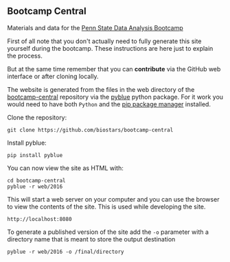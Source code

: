 ## Bootcamp Central

Materials and data for the [Penn State Data Analysis Bootcamp](https://bootcamp.biostars.io)

First of all note that you don't actually need to fully generate this site yourself during
the bootcamp. These instructions are here just to explain the process.  

But at the same time remember that you can **contribute** via the GitHub web interface or after cloning
locally.

The website 
is generated from the files in the  web directory of the [bootcamp-central](https://github.com/biostars/bootcamp-central) repository 
via the [pyblue][pyblue] python package. 
For it work you would need to have both `Python` and the [pip package manager][pip] installed.

Clone the repository:

    git clone https://github.com/biostars/bootcamp-central
    
Install pyblue:

    pip install pyblue


You can now view the site as HTML with:

    cd bootcamp-central
    pyblue -r web/2016 
    
This will start a web server on your computer and you can use the browser
to view the contents of the site. This is used while developing the site.

    http://localhost:8080

To generate a published version of the site add the `-o` parameter 
with a directory name that is meant to store the output destination

    pyblue -r web/2016 -o /final/directory


[pyblue]: https://github.com/ialbert/pyblue
[pip]: http://pip.readthedocs.org/en/latest/installing.html#install-pip
